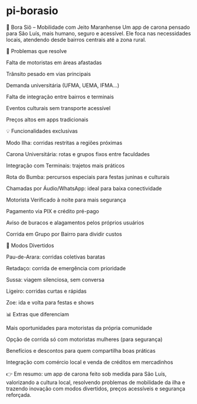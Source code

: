 # pi-borasio
🚖 Bora Siô – Mobilidade com Jeito Maranhense
Um app de carona pensado para São Luís, mais humano, seguro e acessível. Ele foca nas necessidades locais, atendendo desde bairros centrais até a zona rural.

🌆 Problemas que resolve

Falta de motoristas em áreas afastadas

Trânsito pesado em vias principais

Demanda universitária (UFMA, UEMA, IFMA...)

Falta de integração entre bairros e terminais

Eventos culturais sem transporte acessível

Preços altos em apps tradicionais

💡 Funcionalidades exclusivas

Modo Ilha: corridas restritas a regiões próximas

Carona Universitária: rotas e grupos fixos entre faculdades

Integração com Terminais: trajetos mais práticos

Rota do Bumba: percursos especiais para festas juninas e culturais

Chamadas por Áudio/WhatsApp: ideal para baixa conectividade

Motorista Verificado à noite para mais segurança

Pagamento via PIX e crédito pré-pago

Aviso de buracos e alagamentos pelos próprios usuários

Corrida em Grupo por Bairro para dividir custos

🎉 Modos Divertidos

Pau-de-Arara: corridas coletivas baratas

Retadaço: corrida de emergência com prioridade

Sussa: viagem silenciosa, sem conversa

Ligeiro: corridas curtas e rápidas

Zoe: ida e volta para festas e shows

📊 Extras que diferenciam

Mais oportunidades para motoristas da própria comunidade

Opção de corrida só com motoristas mulheres (para segurança)

Benefícios e descontos para quem compartilha boas práticas

Integração com comércio local e venda de créditos em mercadinhos

👉 Em resumo: um app de carona feito sob medida para São Luís, valorizando a cultura local, resolvendo problemas de mobilidade da ilha e trazendo inovação com modos divertidos, preços acessíveis e segurança reforçada.